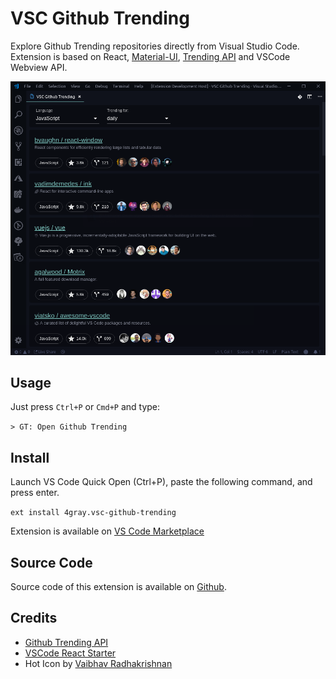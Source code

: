 # VSC Github Trending

Explore Github Trending repositories directly from Visual Studio Code. Extension is based on React, [Material-UI](https://material-ui.com/), [Trending API](https://github.com/huchenme/github-trending-api) and VSCode Webview API.

<img src="https://raw.githubusercontent.com/4gray/vsc-github-trending/master/screenshot.png" title="VSC Github Trending" />

## Usage

Just press `Ctrl+P` or `Cmd+P` and type:

`> GT: Open Github Trending`


## Install

Launch VS Code Quick Open (Ctrl+P), paste the following command, and press enter.

`ext install 4gray.vsc-github-trending`

Extension is available on [VS Code Marketplace](https://marketplace.visualstudio.com/items?itemName=4gray.vsc-github-trending#overview)

## Source Code

Source code of this extension is available on <a href="https://github.com/4gray/vsc-github-trending">Github</a>.

## Credits
* [Github Trending API](https://github.com/huchenme/github-trending-api)
* [VSCode React Starter](https://github.com/rebornix/vscode-webview-react)
* Hot Icon by [Vaibhav Radhakrishnan](https://thenounproject.com/search/?q=hot&i=551479)
